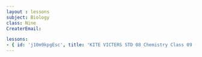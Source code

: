 ```yaml
--- 
layout : lessons 
subject: Biology
class: Nine
CreaterEmail: 

lessons: 
- { id: 'j10m9kpgEsc', title: 'KITE VICTERS STD 08 Chemistry Class 09 (First Bell-ഫസ്റ്റ് ബെല്‍)' }
--- 
```

